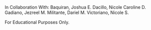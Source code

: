 In Collaboration With: 
    Baquiran, Joshua E. 
    Dacillo, Nicole Caroline D. 
    Gadiano, Jezreel M. 
    Militante, Dariel M. 
    Victoriano, Nicole S. 

For Educational Purposes Only. 

